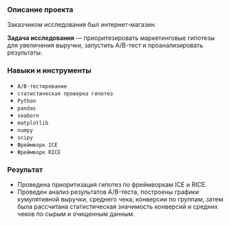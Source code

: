 ### Описание проекта

Заказчиком исследования был интернет-магазин.

**Задача исследования** — приоритезировать маркетинговые гипотезы для увеличения выручки, запустить A/B-тест и проанализировать результаты.


### Навыки и инструменты

- `A/B-тестирование`
- `статистическая проверка гипотез`
- `Python`
- `pandas`
- `seaborn`
- `matplotlib`
- `numpy`
- `scipy`
- `Фреймворк ICE`
- `Фреймворк RICE`

### Результат

- Проведена приоритизация гипотез по фреймворкам ICE и RICE.
- Проведен анализ результатов A/B-теста, построены графики кумулятивной выручки, среднего чека, конверсии по группам, затем была рассчитана статистическая значимость конверсий и средних чеков по сырым и очищенным данным.
